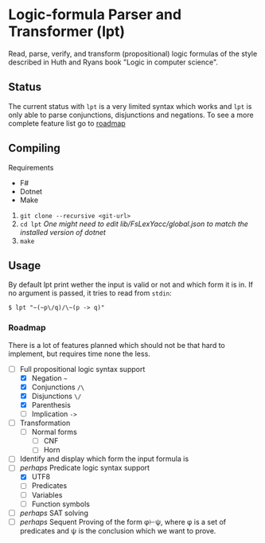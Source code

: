 # Logic-formula Parser and Transformer (lpt)

Read, parse, verify, and transform (propositional) logic formulas of the style
described in Huth and Ryans book "Logic in computer science".


## Status

The current status with `lpt` is a very limited syntax which works and `lpt` is
only able to parse conjunctions, disjunctions and negations. To see a more
complete feature list go to [roadmap](#roadmap)


## Compiling

Requirements

* F#
* Dotnet
* Make

1. `git clone --recursive <git-url>`
2. `cd lpt`
   _One might need to edit lib/FsLexYacc/global.json to match the installed version of dotnet_
3. `make`


## Usage

By default lpt print wether the input is valid or not and which form it is in.
If no argument is passed, it tries to read from `stdin`:

```
$ lpt "~(~p\/q)/\~(p -> q)"
```


### Roadmap

There is a lot of features planned which should not be that hard to implement,
but requires time none the less.

* [ ] Full propositional logic syntax support
  + [x] Negation `~`
  + [x] Conjunctions `/\`
  + [x] Disjunctions `\/`
  + [x] Parenthesis
  + [ ] Implication `->`
* [ ] Transformation
  + [ ] Normal forms
    - [ ] CNF
    - [ ] Horn
* [ ] Identify and display which form the input formula is
* [ ] _perhaps_ Predicate logic syntax support
  + [x] UTF8
  + [ ] Predicates
  + [ ] Variables
  + [ ] Function symbols
* [ ] _perhaps_ SAT solving
* [ ] _perhaps_ Sequent Proving of the form φ⊢ψ, where φ is a set of
      predicates and ψ is the conclusion which we want to prove.
